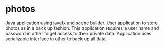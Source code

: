 # photos
Java application using javafx and scene builder.
User application to store photos as in a back up fashion. This application requires a user name and password in other to get access to their private data. Application uses serializable interface in other to back up all data.
